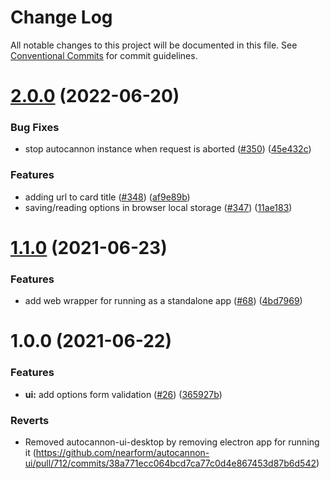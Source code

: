 # Change Log

All notable changes to this project will be documented in this file.
See [Conventional Commits](https://conventionalcommits.org) for commit guidelines.

# [2.0.0](https://github.com/nearform/autocannon-ui/compare/v1.1.1...v2.0.0) (2022-06-20)


### Bug Fixes

* stop autocannon instance when request is aborted ([#350](https://github.com/nearform/autocannon-ui/issues/350)) ([45e432c](https://github.com/nearform/autocannon-ui/commit/45e432c55edc22f1addd31c239ae6d122eda0d8a))


### Features

* adding url to card title ([#348](https://github.com/nearform/autocannon-ui/issues/348)) ([af9e89b](https://github.com/nearform/autocannon-ui/commit/af9e89bfedfbd4bebd46514194d12028b9dc4123))
* saving/reading options in browser local storage ([#347](https://github.com/nearform/autocannon-ui/issues/347)) ([11ae183](https://github.com/nearform/autocannon-ui/commit/11ae183570081901d7f6d6b48524fa8fb989cfed))





# [1.1.0](https://github.com/nearform/autocannon-ui/compare/v1.0.0...v1.1.0) (2021-06-23)


### Features

* add web wrapper for running as a standalone app ([#68](https://github.com/nearform/autocannon-ui/issues/68)) ([4bd7969](https://github.com/nearform/autocannon-ui/commit/4bd7969fe2a7acc60e9d67a4ac68d34c06a8ebb5))





# 1.0.0 (2021-06-22)


### Features

* **ui:** add options form validation ([#26](https://github.com/nearform/autocannon-ui/issues/26)) ([365927b](https://github.com/nearform/autocannon-ui/commit/365927b083cea3dfb0c0b7837e10a7486953cb34))

### Reverts
* Removed autocannon-ui-desktop by removing electron app for running it (https://github.com/nearform/autocannon-ui/pull/712/commits/38a771ecc064bcd7ca77c0d4e867453d87b6d542)
